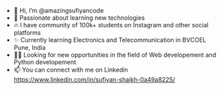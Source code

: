 - 👋 Hi, I’m @amazingsufiyancode
- 👀 Passionate about learning new technologies
- 🔥 I have community of 100k+ students on Instagram and other social platforms
- ✨ Currently learning Electronics and Telecommunication in BVCOEL Pune, India
- 👨‍💼 Looking for new opportunities in the field of Web developement and Python developement
- 📫 You can connect with me on Linkedin https://www.linkedin.com/in/sufiyan-shaikh-0a49a8225/

<!---
amazingsufiyancode/amazingsufiyancode is a ✨ special ✨ repository because its `README.md` (this file) appears on your GitHub profile.
You can click the Preview link to take a look at your changes.
--->
